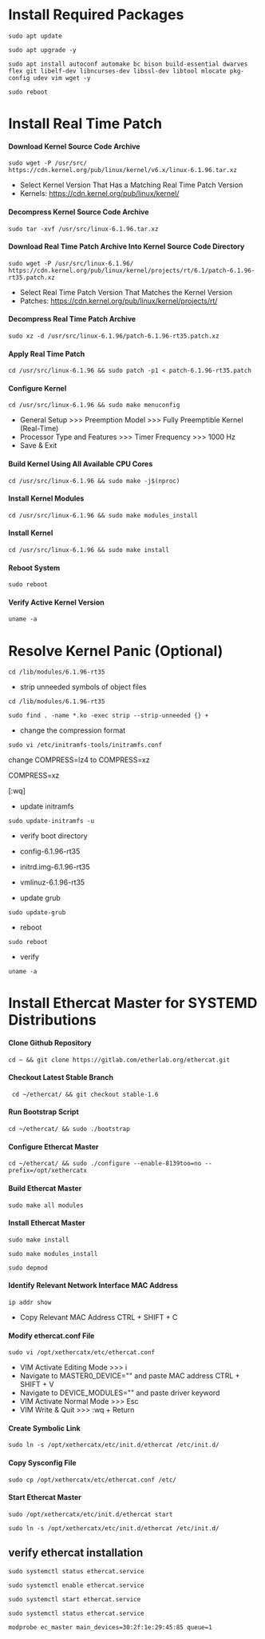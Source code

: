 # Install Required Packages
```console
sudo apt update
```
```console
sudo apt upgrade -y
```
```console
sudo apt install autoconf automake bc bison build-essential dwarves flex git libelf-dev libncurses-dev libssl-dev libtool mlocate pkg-config udev vim wget -y
```
```console
sudo reboot
```

# Install Real Time Patch

#### Download Kernel Source Code Archive
```console
sudo wget -P /usr/src/ https://cdn.kernel.org/pub/linux/kernel/v6.x/linux-6.1.96.tar.xz
```
* Select Kernel Version That Has a Matching Real Time Patch Version
* Kernels: https://cdn.kernel.org/pub/linux/kernel/

#### Decompress Kernel Source Code Archive
```console
sudo tar -xvf /usr/src/linux-6.1.96.tar.xz
```

#### Download Real Time Patch Archive Into Kernel Source Code Directory
```console
sudo wget -P /usr/src/linux-6.1.96/ https://cdn.kernel.org/pub/linux/kernel/projects/rt/6.1/patch-6.1.96-rt35.patch.xz
```
* Select Real Time Patch Version That Matches the Kernel Version
* Patches: https://cdn.kernel.org/pub/linux/kernel/projects/rt/

#### Decompress Real Time Patch Archive
```console
sudo xz -d /usr/src/linux-6.1.96/patch-6.1.96-rt35.patch.xz
```

#### Apply Real Time Patch
```console
cd /usr/src/linux-6.1.96 && sudo patch -p1 < patch-6.1.96-rt35.patch
```
#### Configure Kernel
```console
cd /usr/src/linux-6.1.96 && sudo make menuconfig
```
* General Setup >>> Preemption Model >>> Fully Preemptible Kernel (Real-Time)
* Processor Type and Features >>> Timer Frequency >>> 1000 Hz
* Save & Exit

#### Build Kernel Using All Available CPU Cores
```console
cd /usr/src/linux-6.1.96 && sudo make -j$(nproc)
```

#### Install Kernel Modules
```console
cd /usr/src/linux-6.1.96 && sudo make modules_install
```

#### Install Kernel
```console
cd /usr/src/linux-6.1.96 && sudo make install
```

#### Reboot System
```console
sudo reboot
```

#### Verify Active Kernel Version
```console
uname -a
```

# Resolve Kernel Panic (Optional)

```console
cd /lib/modules/6.1.96-rt35
```
* strip unneeded symbols of object files
```console
cd /lib/modules/6.1.96-rt35
```
```console
sudo find . -name *.ko -exec strip --strip-unneeded {} +
```
* change the compression format
```console
sudo vi /etc/initramfs-tools/initramfs.conf
```

change COMPRESS=lz4 to COMPRESS=xz

COMPRESS=xz 

[:wq]

* update initramfs

```console
sudo update-initramfs -u
```

* verify boot directory
* config-6.1.96-rt35
* initrd.img-6.1.96-rt35
* vmlinuz-6.1.96-rt35

* update grub

```console
sudo update-grub
```

* reboot

```console
sudo reboot
```

* verify

```console
uname -a
```















# Install Ethercat Master for SYSTEMD Distributions

#### Clone Github Repository
```console
cd ~ && git clone https://gitlab.com/etherlab.org/ethercat.git
```

#### Checkout Latest Stable Branch
```console
 cd ~/ethercat/ && git checkout stable-1.6
```

#### Run Bootstrap Script
```console
cd ~/ethercat/ && sudo ./bootstrap
```

#### Configure Ethercat Master
```console
cd ~/ethercat/ && sudo ./configure --enable-8139too=no --prefix=/opt/xethercatx
```

#### Build Ethercat Master
```console
sudo make all modules
```

#### Install Ethercat Master
```console
sudo make install
```
```console
sudo make modules_install
```
```console
sudo depmod
```
#### Identify Relevant Network Interface MAC Address

```console
ip addr show
```
* Copy Relevant MAC Address CTRL + SHIFT + C

#### Modify ethercat.conf File
```console
sudo vi /opt/xethercatx/etc/ethercat.conf
```
* VIM Activate Editing Mode >>> i
* Navigate to MASTER0_DEVICE="" and paste MAC address CTRL + SHIFT + V
* Navigate to DEVICE_MODULES="" and paste driver keyword
* VIM Activate Normal Mode >>> Esc
* VIM Write & Quit >>> :wq + Return

#### Create Symbolic Link
```console
sudo ln -s /opt/xethercatx/etc/init.d/ethercat /etc/init.d/
```

#### Copy Sysconfig File
```console
sudo cp /opt/xethercatx/etc/ethercat.conf /etc/
```

#### Start Ethercat Master

```console
sudo /opt/xethercatx/etc/init.d/ethercat start
```
```console
sudo ln -s /opt/xethercatx/etc/init.d/ethercat /etc/init.d/
```

## verify ethercat installation

```console
sudo systemctl status ethercat.service
```

```console
sudo systemctl enable ethercat.service
```

```console
sudo systemctl start ethercat.service
```

```console
sudo systemctl status ethercat.service
```

```console
modprobe ec_master main_devices=30:2f:1e:29:45:85 queue=1
```

